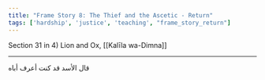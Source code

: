 ```yaml
---
title: "Frame Story 8: The Thief and the Ascetic - Return"
tags: ['hardship', 'justice', 'teaching', "frame_story_return"]
---
```


 Section 31 in 4) Lion and Ox, [[Kalīla wa-Dimna]]

---
قال الأسد قد كنت أعرف أباه
